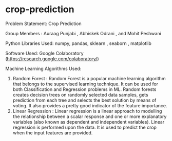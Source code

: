 # crop-prediction
Problem Statement: Crop Prediction

Group Members : Auraag Punjabi , Abhiskek Odrani , and Mohit Peshwani

Python Libraries Used: numpy, pandas, sklearn , seaborn , matplotlib

Software Used: Google Colaboratory (https://research.google.com/colaboratory/)

Machine Learning Algorithms Used: 
1. Random Forest : Random Forest is a popular machine learning algorithm that belongs to the supervised learning technique. It can be used for both Classification and Regression problems in ML. Random forests creates decision trees on randomly selected data samples, gets prediction from each tree and selects the best solution by means of voting. It also provides a pretty good indicator of the feature importance.
2. Linear Regression : Linear regression is a linear approach to modelling the relationship between a scalar response and one or more explanatory variables (also known as dependent and independent variables). Linear regression is performed upon the data. It is used to predict the crop when the input features are provided.
